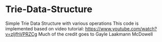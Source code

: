 # Trie-Data-Structure
Simple Trie Data Structure with various operations
This code is implemented based on video tutorial: https://www.youtube.com/watch?v=zIjfhVPRZCg
Much of the credit goes to Gayle Laakmann McDowell
